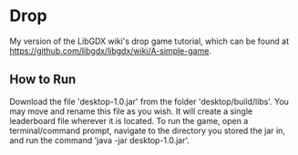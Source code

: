 # Drop
My version of the LibGDX wiki's drop game tutorial, which can be found at https://github.com/libgdx/libgdx/wiki/A-simple-game.

## How to Run
Download the file 'desktop-1.0.jar' from the folder 'desktop/build/libs'. You may move and rename this file as you wish. It will create a single leaderboard file wherever it is located.
To run the game, open a terminal/command prompt, navigate to the directory you stored the jar in, and run the command 'java -jar desktop-1.0.jar'.

